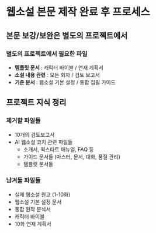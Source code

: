 # 웹소설 본문 제작 완료 후 프로세스

## 본문 보강/보완은 별도의 프로젝트에서
### 별도의 프로젝트에서 필요한 파일
- **템플릿 문서** : 캐릭터 바이블 / 연재 계획서
- **소설 내용 관련** : 모든 회차 / 검토 보고서
- **기준 문서** : 웹소설 기본 설정 / 통합 집필 가이드

## 프로젝트 지식 정리
### 제거할 파일들
* 10개의 검토보고서
* AI 웹소설 코치 관련 파일들
  - 소개서, 퀵스타트 매뉴얼, FAQ 등
  - 가이드 문서들 (마스터, 문서, 대화, 품질 관리)
  - 템플릿 문서들

### 남겨둘 파일들
- 실제 웹소설 원고 (1-10화)
- 웹소설 기본 설정 문서
- 통합 원작 분석서
- 캐릭터 바이블
- 10화 연재 계획서